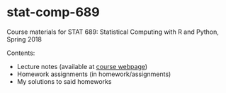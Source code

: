 # stat-comp-689
Course materials for STAT 689: Statistical Computing with R and Python, Spring 2018

Contents:
* Lecture notes (available at [course webpage](https://longjp.github.io/statcomp/))
* Homework assignments (in homework/assignments)
* My solutions to said homeworks
